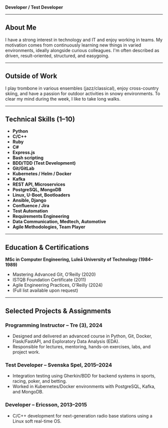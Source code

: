 **Developer / Test Developer**

---

## About Me  
I have a strong interest in technology and IT and enjoy working in teams. My motivation comes from continuously learning new things in varied environments, ideally alongside curious colleagues. I'm often described as driven, result-oriented, structured, and easygoing.

---

## Outside of Work  
I play trombone in various ensembles (jazz/classical), enjoy cross-country skiing, and have a passion for outdoor activities in snowy environments. To clear my mind during the week, I like to take long walks.

---

## Technical Skills (1–10)  
- **Python**  
- **C/C++**  
- **Ruby**  
- **C#**  
- **Express.js**  
- **Bash scripting**  
- **BDD/TDD (Test Development)**  
- **Git/GitLab**  
- **Kubernetes / Helm / Docker**  
- **Kafka**  
- **REST API, Microservices**  
- **PostgreSQL, MongoDB**  
- **Linux, U-Boot, Bootloaders**  
- **Ansible, Django**  
- **Confluence / Jira**  
- **Test Automation**  
- **Requirements Engineering**  
- **Data Communication, Medtech, Automotive**  
- **Agile Methodologies, Team Player**

---

## Education & Certifications  
**MSc in Computer Engineering, Luleå University of Technology (1984–1989)**  
- Mastering Advanced Git, O’Reilly (2020)  
- ISTQB Foundation Certificate (2011)  
- Agile Engineering Practices, O’Reilly (2024)  
- (Full list available upon request)

---

## Selected Projects & Assignments

### Programming Instructor – Tre (3), 2024  
- Designed and delivered an advanced course in Python, Git, Docker, Flask/FastAPI, and Exploratory Data Analysis (EDA).  
- Responsible for lectures, mentoring, hands-on exercises, labs, and project work.

### Test Developer – Svenska Spel, 2015–2024  
- Integration testing using Gherkin/BDD for backend systems in sports, racing, poker, and betting.  
- Worked in Kubernetes/Docker environments with PostgreSQL, Kafka, and MongoDB.

### Developer – Ericsson, 2013–2015  
- C/C++ development for next-generation radio base stations using a Linux soft real-time OS.
